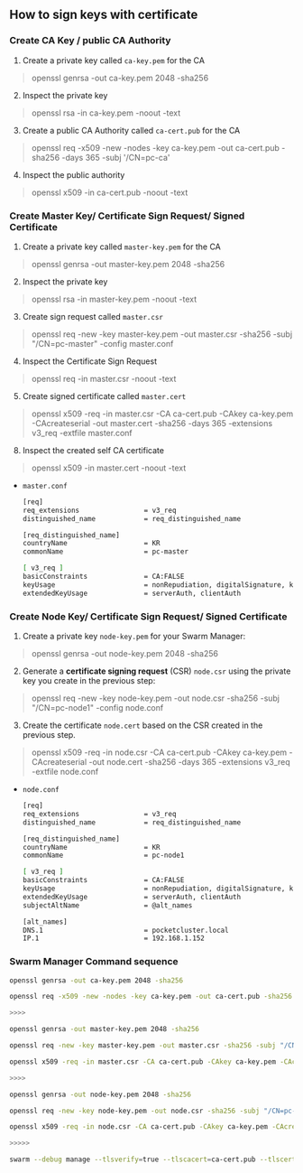 ## How to sign keys with certificate

### Create CA Key / public CA Authority

1. Create a private key called `ca-key.pem` for the CA
	
  > openssl genrsa -out ca-key.pem 2048 -sha256
  
2. Inspect the private key

  > openssl rsa -in ca-key.pem -noout -text

3. Create a public CA Authority called `ca-cert.pub` for the CA

  > openssl req -x509 -new -nodes -key ca-key.pem -out ca-cert.pub -sha256 -days 365 -subj '/CN=pc-ca'

4. Inspect the public authority

  > openssl x509 -in ca-cert.pub -noout -text

### Create Master Key/ Certificate Sign Request/ Signed Certificate

1. Create a private key called `master-key.pem` for the CA
	
  > openssl genrsa -out master-key.pem 2048 -sha256
  
2. Inspect the private key

  > openssl rsa -in master-key.pem -noout -text

3. Create sign request called `master.csr`

  > openssl req -new -key master-key.pem -out master.csr -sha256 -subj "/CN=pc-master" -config master.conf
  
4. Inspect the Certificate Sign Request

  > openssl req -in master.csr -noout -text

5. Create signed certificate called `master.cert`

  > openssl x509 -req -in master.csr -CA ca-cert.pub -CAkey ca-key.pem -CAcreateserial -out master.cert -sha256 -days 365 -extensions v3_req -extfile master.conf

8. Inspect the created self CA certificate

  > openssl x509 -in master.cert -noout -text

- `master.conf` 

  ```sh
  [req]
  req_extensions 				= v3_req
  distinguished_name 			= req_distinguished_name
  
  [req_distinguished_name]
  countryName					= KR
  commonName					= pc-master

  [ v3_req ]
  basicConstraints 				= CA:FALSE
  keyUsage 						= nonRepudiation, digitalSignature, keyEncipherment
  extendedKeyUsage 				= serverAuth, clientAuth
  ```

### Create Node Key/ Certificate Sign Request/ Signed Certificate

1. Create a private key `node-key.pem` for your Swarm Manager:

  > openssl genrsa -out node-key.pem 2048 -sha256

2. Generate a **certificate signing request** (CSR) `node.csr` using the private key you create in the previous step:

  > openssl req -new -key node-key.pem -out node.csr -sha256 -subj "/CN=pc-node1" -config node.conf

3. Create the certificate `node.cert` based on the CSR created in the previous step.

  > openssl x509 -req -in node.csr -CA ca-cert.pub -CAkey ca-key.pem -CAcreateserial -out node.cert -sha256 -days 365 -extensions v3_req -extfile node.conf

- `node.conf`

  ```sh
  [req]
  req_extensions 				= v3_req
  distinguished_name 			= req_distinguished_name
  
  [req_distinguished_name]
  countryName					= KR
  commonName					= pc-node1
  
  [ v3_req ]
  basicConstraints 				= CA:FALSE
  keyUsage 						= nonRepudiation, digitalSignature, keyEncipherment
  extendedKeyUsage 				= serverAuth, clientAuth
  subjectAltName 				= @alt_names
  
  [alt_names]
  DNS.1 						= pocketcluster.local
  IP.1 							= 192.168.1.152
  ```

### Swarm Manager Command sequence

```sh
openssl genrsa -out ca-key.pem 2048 -sha256

openssl req -x509 -new -nodes -key ca-key.pem -out ca-cert.pub -sha256 -days 365 -subj '/CN=pc-ca'

>>>>

openssl genrsa -out master-key.pem 2048 -sha256

openssl req -new -key master-key.pem -out master.csr -sha256 -subj "/CN=pc-master" -config master.conf

openssl x509 -req -in master.csr -CA ca-cert.pub -CAkey ca-key.pem -CAcreateserial -out master.cert -sha256 -days 365 -extensions v3_req -extfile master.conf

>>>>

openssl genrsa -out node-key.pem 2048 -sha256

openssl req -new -key node-key.pem -out node.csr -sha256 -subj "/CN=pc-node1" -config node.conf

openssl x509 -req -in node.csr -CA ca-cert.pub -CAkey ca-key.pem -CAcreateserial -out node.cert -sha256 -days 365 -extensions v3_req -extfile node.conf

>>>>>

swarm --debug manage --tlsverify=true --tlscacert=ca-cert.pub --tlscert=master.cert --tlskey=master-key.pem --host=:3376 --advertise=192.168.1.236:3376 nodes://192.168.1.152:2375
```